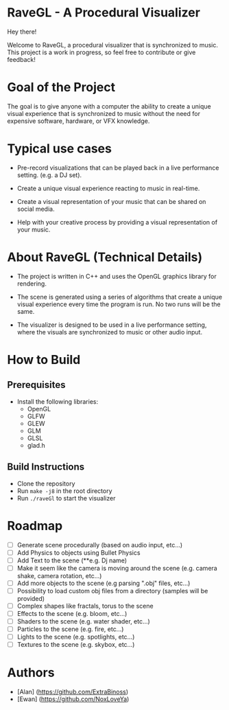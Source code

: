# RaveGL - A Procedural Visualizer

Hey there!

Welcome to RaveGL, a procedural visualizer that is synchronized to music. This project is a work in progress, so feel free to contribute or give feedback!

# Goal of the Project

The goal is to give anyone with a computer the ability to create a unique visual experience that is synchronized to music without the need for expensive software, hardware, or VFX knowledge.

# Typical use cases

- Pre-record visualizations that can be played back in a live performance setting. (e.g. a DJ set).

- Create a unique visual experience reacting to music in real-time.

- Create a visual representation of your music that can be shared on social media.

- Help with your creative process by providing a visual representation of your music.

# About RaveGL (Technical Details)

- The project is written in C++ and uses the OpenGL graphics library for rendering.

- The scene is generated using a series of algorithms that create a unique visual experience every time the program is run. No two runs will be the same.

- The visualizer is designed to be used in a live performance setting, where the visuals are synchronized to music or other audio input.

# How to Build

## Prerequisites

- Install the following libraries:
  - OpenGL
  - GLFW
  - GLEW
  - GLM
  - GLSL
  - glad.h

## Build Instructions

- Clone the repository
- Run `make -j8` in the root directory
- Run `./raveGl` to start the visualizer

# Roadmap

- [ ] Generate scene procedurally (based on audio input, etc...)
- [ ] Add Physics to objects using Bullet Physics
- [ ] Add Text to the scene (**e.g. Dj name)
- [ ] Make it seem like the camera is moving around the scene (e.g. camera shake, camera rotation, etc...)
- [ ] Add more objects to the scene (e.g parsing ".obj" files, etc...)
- [ ] Possibility to load custom obj files from a directory (samples will be provided)
- [ ] Complex shapes like fractals, torus to the scene
- [ ] Effects to the scene (e.g. bloom, etc...)
- [ ] Shaders to the scene (e.g. water shader, etc...)
- [ ] Particles to the scene (e.g. fire, etc...)
- [ ] Lights to the scene (e.g. spotlights, etc...)
- [ ] Textures to the scene (e.g. skybox, etc...)

# Authors

- [Alan] (https://github.com/ExtraBinoss)
- [Ewan] (https://github.com/NoxLoveYa)